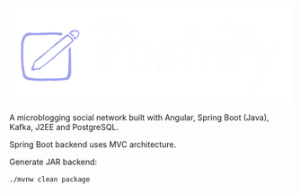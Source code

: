 ![Postrify](/docs/design/postrify_logo_dark_nobg.png)

A microblogging social network built with Angular, Spring Boot (Java), Kafka, J2EE and PostgreSQL.

Spring Boot backend uses MVC architecture.

Generate JAR backend:
```bash
./mvnw clean package
```
